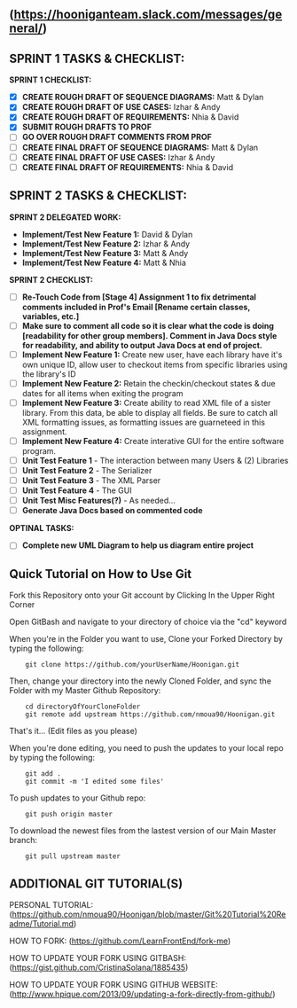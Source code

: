 (https://hooniganteam.slack.com/messages/general/)
------------------------------------------------------

SPRINT 1 TASKS & CHECKLIST:
----------------------------
**SPRINT 1 CHECKLIST:**
- [X] **CREATE ROUGH DRAFT OF SEQUENCE DIAGRAMS:** Matt & Dylan 
- [X] **CREATE ROUGH DRAFT OF USE CASES:** Izhar & Andy 
- [X] **CREATE ROUGH DRAFT OF REQUIREMENTS:** Nhia & David
- [X] **SUBMIT ROUGH DRAFTS TO PROF**
- [ ] **GO OVER ROUGH DRAFT COMMENTS FROM PROF**
- [ ] **CREATE FINAL DRAFT OF SEQUENCE DIAGRAMS:** Matt & Dylan 
- [ ] **CREATE FINAL DRAFT OF USE CASES:** Izhar & Andy 
- [ ] **CREATE FINAL DRAFT OF REQUIREMENTS:** Nhia & David

SPRINT 2 TASKS & CHECKLIST:
----------
**SPRINT 2 DELEGATED WORK:**
- **Implement/Test New Feature 1:** David & Dylan 
- **Implement/Test New Feature 2:** Izhar & Andy
- **Implement/Test New Feature 3:** Matt & Andy
- **Implement/Test New Feature 4:** Matt & Nhia

**SPRINT 2 CHECKLIST:**
- [ ] **Re-Touch Code from [Stage 4] Assignment 1 to fix detrimental comments included in Prof's Email [Rename certain classes, variables, etc.]**
- [ ] **Make sure to comment all code so it is clear what the code is doing [readability for other group members]. Comment in Java Docs style for readability, and ability to output Java Docs at end of project.**
- [ ] **Implement New Feature 1:** Create new user, have each library have it's own unique ID, allow user to checkout items from specific libraries using the library's ID
- [ ] **Implement New Feature 2:** Retain the checkin/checkout states & due dates for all items when exiting the program
- [ ] **Implement New Feature 3:** Create ability to read XML file of a sister library. From this data, be able to display all fields. Be sure to catch all XML formatting issues, as formatting issues are guarneteed in this assignment.
- [ ] **Implement New Feature 4:** Create interative GUI for the entire software program.
- [ ] **Unit Test Feature 1** - The interaction between many Users & (2) Libraries
- [ ] **Unit Test Feature 2** - The Serializer
- [ ] **Unit Test Feature 3** - The XML Parser
- [ ] **Unit Test Feature 4** - The GUI
- [ ] **Unit Test Misc Features(?)** - As needed...
- [ ] **Generate Java Docs based on commented code**

**OPTINAL TASKS:**
- [ ] **Complete new UML Diagram to help us diagram entire project**


Quick Tutorial on How to Use Git 
------------------------------------
Fork this Repository onto your Git account by Clicking In the Upper Right Corner
	
Open GitBash and navigate to your directory of choice via the "cd" keyword
	
When you're in the Folder you want to use, Clone your Forked Directory by typing the following:

		git clone https://github.com/yourUserName/Hoonigan.git
	
Then, change your directory into the newly Cloned Folder, and sync the Folder with my Master Github Repository:

		cd directoryOfYourCloneFolder
		git remote add upstream https://github.com/nmoua90/Hoonigan.git
	
That's it... (Edit files as you please)
	
When you're done editing, you need to push the updates to your local repo by typing the following:

		git add .
		git commit -m 'I edited some files'

To push updates to your Github repo:

		git push origin master
		
To download the newest files from the lastest version of our Main Master branch:

		git pull upstream master
		
ADDITIONAL GIT TUTORIAL(S)
----------
PERSONAL TUTORIAL:
(https://github.com/nmoua90/Hoonigan/blob/master/Git%20Tutorial%20Readme/Tutorial.md)

HOW TO FORK:
(https://github.com/LearnFrontEnd/fork-me)

HOW TO UPDATE YOUR FORK USING GITBASH:
(https://gist.github.com/CristinaSolana/1885435)

HOW TO UPDATE YOUR FORK USING GITHUB WEBSITE:
(http://www.hpique.com/2013/09/updating-a-fork-directly-from-github/)
